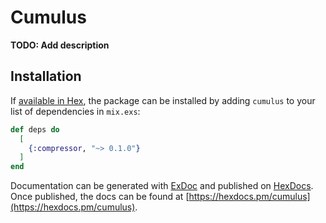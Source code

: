 # Cumulus

**TODO: Add description**

## Installation

If [available in Hex](https://hex.pm/docs/publish), the package can be installed
by adding `cumulus` to your list of dependencies in `mix.exs`:

```elixir
def deps do
  [
    {:compressor, "~> 0.1.0"}
  ]
end
```

Documentation can be generated with [ExDoc](https://github.com/elixir-lang/ex_doc)
and published on [HexDocs](https://hexdocs.pm). Once published, the docs can
be found at [https://hexdocs.pm/cumulus](https://hexdocs.pm/cumulus).

